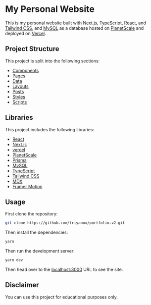 # My Personal Website

This is my personal website built with [Next.js](https://nextjs.org/), [TypeScript](https://www.typescriptlang.org/), [React](https://reactjs.org/), and [Tailwind CSS](https://tailwindcss.com/), and [MySQL](https://www.mysql.com/) as a database hosted on [PlanetScale](https://www.planetscale.com/) and deployed on [Vercel](https://vercel.com/).

## Project Structure

This project is split into the following sections:

- [Components](/components)
- [Pages](/pages)
- [Data](/data)
- [Layouts](/layouts)
- [Posts](/posts)
- [Styles](/styles)
- [Scripts](/scripts)

## Libraries

This project includes the following libraries:

- [React](https://reactjs.org/)
- [Next.js](https://nextjs.org/)
- [vercel](https://vercel.com/)
- [PlanetScale](https://planetscale.com/)
- [Prisma](https://www.prisma.io/)
- [MySQL](https://www.mysql.com/)
- [TypeScript](https://www.typescriptlang.org/)
- [Tailwind CSS](https://tailwindcss.com/)
- [MDX](https://mdxjs.com/)
- [Framer Motion](https://framer.com/motion/)

## Usage

First clone the repository:

```bash
git clone https://github.com/triyanox/portfolio.v2.git
```

Then install the dependencies:

```bash
yarn
```

Then run the development server:

```bash
yarn dev

```

Then head over to the [localhost:3000](http://localhost:3000) URL to see the site.

## Disclaimer

You can use this project for educational purposes only.
